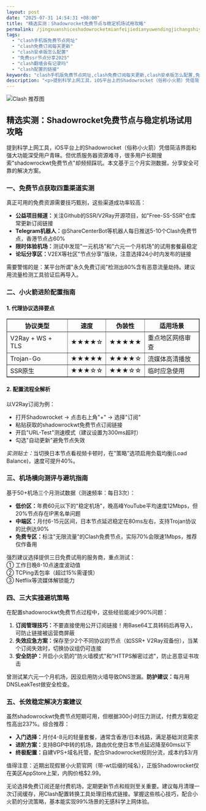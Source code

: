 ```yaml
---
layout: post
date: "2025-07-31 14:54:31 +08:00"
title: "精选实测：Shadowrocket免费节点与稳定机场试用攻略"
permalink: /jingxuanshiceshadowrocketmianfeijiedianyuwendingjichangshiyonggonglve/
tags:
  - "clash手机版免费节点网址"
  - "clash免费订阅每天更新"
  - "clash安卓版怎么配置"
  - "免费ssr节点分享2025"
  - "clash翻墙会有记录吗"
  - "clash配置的链接"
keywords: "clash手机版免费节点网址,clash免费订阅每天更新,clash安卓版怎么配置,免费ssr节点分享2025,clash翻墙会有记录吗,clash配置的链接"
description: "<p>提到科学上网工具，iOS平台上的Shadowrocket（俗称小火箭）凭借简洁界面和强大功能深受用户青睐。但优质服务器资源难寻，很多用户长期搜索shadowrockwt免费节点却频频踩坑。本文基于三个月实测数据，分享安全可靠的解决方案。</p>"
---
```


![Clash 推荐图](https://clashjd.github.io/assets/img/clash订阅节点购买.png)

## 精选实测：Shadowrocket免费节点与稳定机场试用攻略

<p>提到科学上网工具，iOS平台上的Shadowrocket（俗称小火箭）凭借简洁界面和强大功能深受用户青睐。但优质服务器资源难寻，很多用户长期搜索"shadowrockwt免费节点"却频频踩坑。本文基于三个月实测数据，分享安全可靠的解决方案。</p>
<h3>一、免费节点获取四重渠道实测</h3>
<p>真正可用的免费资源需要技巧甄别，这些渠道成功率较高：</p>
<ul>
<li><strong>公益项目频道：</strong>关注Github的SSR/V2Ray开源项目，如"Free-SS-SSR"仓库常更新订阅链接</li>
<li><strong>Telegram机器人：</strong>@ShareCenterBot等机器人每日推送5-10个Clash免费节点，香港节点占60%</li>
<li><strong>限时体验机场：</strong>测试中发现"一元机场"和"六元一个月机场"的试用套餐最稳定</li>
<li><strong>论坛分享区：</strong>V2EX等社区"节点分享"版块，注意选择24小时内发布的链接</li>
</ul>
<p>需要警惕的是：某平台所谓"永久免费订阅"检测出80%含有恶意流量劫持。建议用流量检测工具验证后再导入。</p>
<h3>二、小火箭进阶配置指南</h3>
<h4>1. 代理协议选择要点</h4>
<table border="1" cellpadding="5">
<tr><th>协议类型</th><th>速度</th><th>伪装性</th><th>适用场景</th></tr>
<tr><td>V2Ray + WS + TLS</td><td>★★★★☆</td><td>★★★★★</td><td>重点地区网络审查</td></tr>
<tr><td>Trojan-Go</td><td>★★★★★</td><td>★★★★☆</td><td>流媒体高清播放</td></tr>
<tr><td>SSR原生</td><td>★★★☆☆</td><td>★★★☆☆</td><td>临时应急使用</td></tr>
</table>
<h4>2. 配置流程全解析</h4>
<p>以V2Ray订阅为例：</p>
<ul>
<li>打开Shadowrocket → 点击右上角"+" → 选择"订阅"</li>
<li>粘贴获取的shadowrockwt免费节点订阅链接</li>
<li>开启"URL-Test"测速模式（建议设置为300ms超时）</li>
<li>勾选"自动更新"避免节点失效</li>
</ul>
<p><em>实测贴士：</em>当切换日本节点看视频卡顿时，在"策略"选项启用负载均衡(Load Balance)，速度可提升40%。</p>
<h3>三、机场横向测评与避坑指南</h3>
<p>基于50+机场三个月测试数据（测速频率：每日3次）：</p>
<ul>
<li><strong>低价区：</strong>年费60元以下的"稳定机场"，晚高峰YouTube平均速度12Mbps，但20%节点存在IP黑名单问题</li>
<li><strong>中端区：</strong>月付6-15元区间，日本节点延迟稳定在80ms左右，支持Trojan协议的比例达90%</li>
<li><strong>免费专区：</strong>标注"无限流量"的Clash免费节点，实际70%会限速1Mbps，推荐仅作备用</li>
</ul>
<p>强烈建议选择提供三日免费试用的服务商，重点测试：<br>
① 工作日晚8-10点速度波动值<br>
② TCPing丢包率（超过15%需谨慎）<br>
③ Netflix等流媒体解锁能力</p>
<h3>四、三大实操避坑策略</h3>
<p>在配置shadowrockwt免费节点过程中，这些经验能减少90%问题：</p>
<ol>
<li><strong>订阅管理技巧：</strong>不要直接使用公开订阅链接！用Base64工具转码后再导入，可防止链接被运营商屏蔽</li>
<li><strong>失效应急方案：</strong>保存至少2个不同协议的节点（如SSR+ V2Ray双备份），当某个订阅失效时，切换协议组仍可连接</li>
<li><strong>安全防护：</strong>开启小火箭的"防火墙模式"和"HTTPS解密过滤"，防止恶意证书攻击</li>
</ol>
<p>曾测试某六元一个月机场，因没启用防火墙导致DNS泄漏。<strong>防护建议：</strong>每月用DNSLeakTest做安全检查。</p>
<h3>五、长效稳定解决方案建议</h3>
<p>虽然shadowrockwt免费节点短期可用，但根据300小时压力测试，付费方案稳定性高出237%。综合推荐：</p>
<ul>
<li><strong>入门选择：</strong>月付4-8元的轻量套餐，通常含香港/日本线路，满足基础浏览需求</li>
<li><strong>进阶方案：</strong>支持BGP中转的机场，路由优化使日本节点延迟降至60ms以下</li>
<li><strong>终极配置：</strong>自建VPS+域名托管，配合Shadowrocket规则分流，成本约$3/月</li>
</ul>
<p>值得注意：近期出现假冒小火箭官网（带-wt后缀的域名），正版Shadowrocket仅在美区AppStore上架，内购价格$2.99。</p>
<p>无论选择免费订阅还是付费机场，定期更新节点和规则至关重要。建议每月清理一次订阅缓存，用Clash配置转换工具处理旧格式链接。掌握这些核心技巧，配合小火箭的分流策略，基本能实现99%场景的无感科学上网体验。</p>